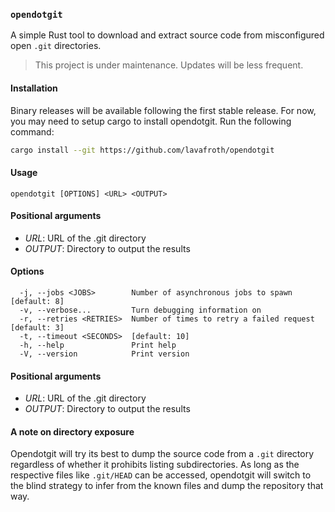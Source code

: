 ### `opendotgit`

A simple Rust tool to download and extract source code from misconfigured open `.git` directories.

> This project is under maintenance. Updates will be less frequent.

#### Installation

Binary releases will be available following the first stable release. For now,
you may need to setup cargo to install opendotgit. Run the following command:

```sh
cargo install --git https://github.com/lavafroth/opendotgit
```

#### Usage

```
opendotgit [OPTIONS] <URL> <OUTPUT>
```

#### Positional arguments

- _URL_: URL of the .git directory
- _OUTPUT_: Directory to output the results

#### Options

```
  -j, --jobs <JOBS>        Number of asynchronous jobs to spawn [default: 8]
  -v, --verbose...         Turn debugging information on
  -r, --retries <RETRIES>  Number of times to retry a failed request [default: 3]
  -t, --timeout <SECONDS>  [default: 10]
  -h, --help               Print help
  -V, --version            Print version
```

#### Positional arguments

- _URL_: URL of the .git directory
- _OUTPUT_: Directory to output the results

#### A note on directory exposure

Opendotgit will try its best to dump the source code from a `.git` directory regardless of whether
it prohibits listing subdirectories. As long as the respective files like `.git/HEAD` can be accessed,
opendotgit will switch to the blind strategy to infer from the known files and dump the repository
that way.
